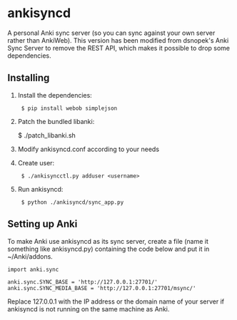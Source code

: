 ankisyncd
=========

A personal Anki sync server (so you can sync against your own server rather than
AnkiWeb). This version has been modified from dsnopek's Anki Sync Server to
remove the REST API, which makes it possible to drop some dependencies.

Installing
----------

1. Install the dependencies:

        $ pip install webob simplejson

2. Patch the bundled libanki:

	$ ./patch_libanki.sh

3. Modify ankisyncd.conf according to your needs

4. Create user:

        $ ./ankisyncctl.py adduser <username>

5. Run ankisyncd:

        $ python ./ankisyncd/sync_app.py

Setting up Anki
---------------

To make Anki use ankisyncd as its sync server, create a file (name it something
like ankisyncd.py) containing the code below and put it in ~/Anki/addons.

    import anki.sync

    anki.sync.SYNC_BASE = 'http://127.0.0.1:27701/'
    anki.sync.SYNC_MEDIA_BASE = 'http://127.0.0.1:27701/msync/'

Replace 127.0.0.1 with the IP address or the domain name of your server if
ankisyncd is not running on the same machine as Anki.
